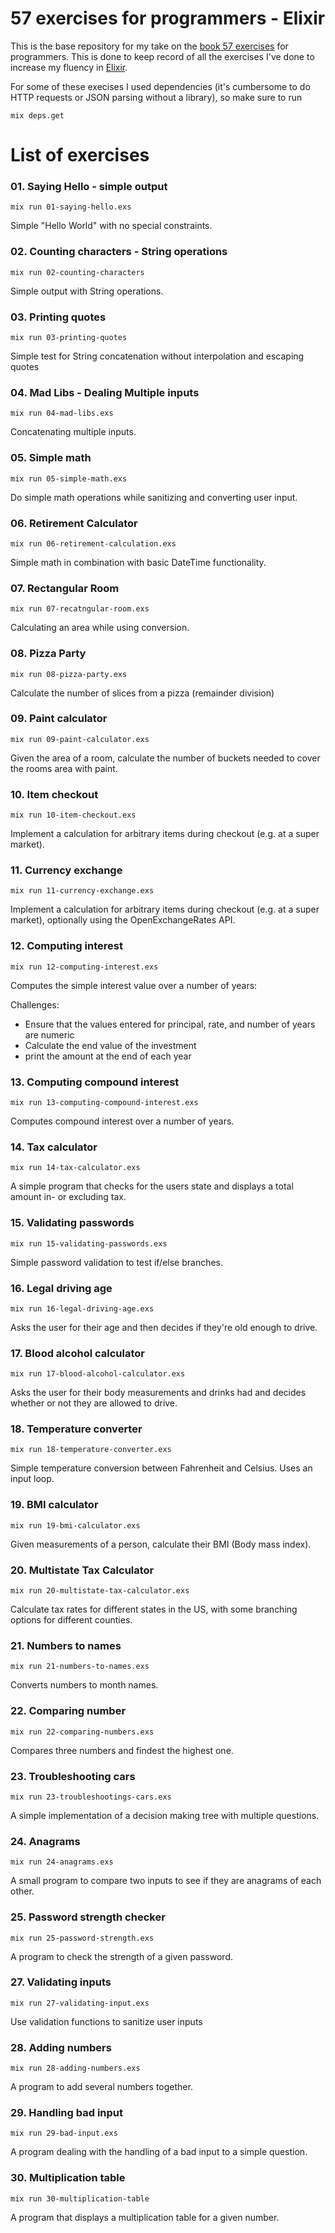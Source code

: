 # 57 exercises for programmers - Elixir

This is the base repository for my take on the [book 57 exercises](https://pragprog.com/book/bhwb/exercises-for-programmers) for programmers. This is done to keep record of all the exercises I've done to increase my fluency in [Elixir](https://elixir-lang.org).

For some of these execises I used dependencies (it's cumbersome to do HTTP requests or JSON parsing without a library), so make sure to run

```
mix deps.get
```

List of exercises
=================

### 01. Saying Hello - simple output

```
mix run 01-saying-hello.exs
```

Simple "Hello World" with no special constraints.

### 02. Counting characters - String operations

```
mix run 02-counting-characters
```

Simple output with String operations.

### 03. Printing quotes

```
mix run 03-printing-quotes
```

Simple test for String concatenation without interpolation and escaping quotes

### 04. Mad Libs - Dealing Multiple inputs

```
mix run 04-mad-libs.exs
```

Concatenating multiple inputs.

### 05. Simple math

```
mix run 05-simple-math.exs
```

Do simple math operations while sanitizing and converting user input.

### 06. Retirement Calculator

```
mix run 06-retirement-calculation.exs
```

Simple math in combination with basic DateTime functionality.

### 07. Rectangular Room

```
mix run 07-recatngular-room.exs
```

Calculating an area while using conversion.

### 08. Pizza Party

```
mix run 08-pizza-party.exs
```

Calculate the number of slices from a pizza (remainder division)

### 09. Paint calculator

```
mix run 09-paint-calculator.exs
```

Given the area of a room, calculate the number of buckets needed to cover the rooms area with paint.

### 10. Item checkout

```
mix run 10-item-checkout.exs
```

Implement a calculation for arbitrary items during checkout (e.g. at a super market).

### 11. Currency exchange

```
mix run 11-currency-exchange.exs
```

Implement a calculation for arbitrary items during checkout (e.g. at a super market), optionally using the OpenExchangeRates API.

### 12. Computing interest

```
mix run 12-computing-interest.exs
```

Computes the simple interest value over a number of years:

Challenges:

- Ensure that the values entered for principal, rate, and number of years are numeric 
- Calculate the end value of the investment
- print the amount at the end of each year

### 13. Computing compound interest

```
mix run 13-computing-compound-interest.exs
```

Computes compound interest over a number of years.

### 14. Tax calculator

```
mix run 14-tax-calculator.exs
```

A simple program that checks for the users state and displays a total amount in- or excluding tax.

### 15. Validating passwords

```
mix run 15-validating-passwords.exs
```

Simple password validation to test if/else branches.

### 16. Legal driving age

```
mix run 16-legal-driving-age.exs
```

Asks the user for their age and then decides if they're old enough to drive.

### 17. Blood alcohol calculator

```
mix run 17-blood-alcohol-calculator.exs
```

Asks the user for their body measurements and drinks had and decides whether or not they are allowed to drive.

### 18. Temperature converter

```
mix run 18-temperature-converter.exs
```

Simple temperature conversion between Fahrenheit and Celsius. Uses an input loop.

### 19. BMI calculator

```
mix run 19-bmi-calculator.exs
```

Given measurements of a person, calculate their BMI (Body mass index).

### 20. Multistate Tax Calculator 

```
mix run 20-multistate-tax-calculator.exs
```

Calculate tax rates for different states in the US, with some branching options for different counties.

### 21. Numbers to names

```
mix run 21-numbers-to-names.exs
```

Converts numbers to month names.

### 22. Comparing number

```
mix run 22-comparing-numbers.exs
```

Compares three numbers and findest the highest one.

### 23. Troubleshooting cars

```
mix run 23-troubleshootings-cars.exs
```

A simple implementation of a decision making tree with multiple questions.

### 24. Anagrams

```
mix run 24-anagrams.exs
```

A small program to compare two inputs to see if they are anagrams of each other.

### 25. Password strength checker

```
mix run 25-password-strength.exs
```

A program to check the strength of a given password.

### 27. Validating inputs

```
mix run 27-validating-input.exs
```

Use validation functions to sanitize user inputs

### 28. Adding numbers

```
mix run 28-adding-numbers.exs
```

A program to add several numbers together.

### 29. Handling bad input

```
mix run 29-bad-input.exs
```

A program dealing with the handling of a bad input to a simple question.

### 30. Multiplication table

```
mix run 30-multiplication-table
```

A program that displays a multiplication table for a given number.

